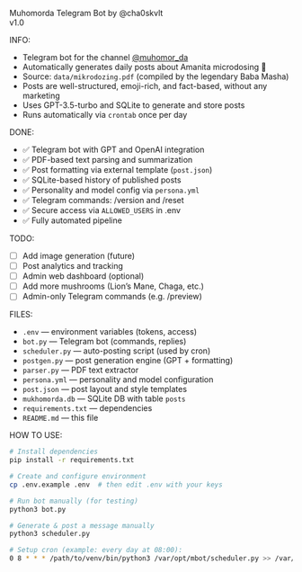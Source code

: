 Muhomorda Telegram Bot by @cha0skvlt  
v1.0

INFO:
- Telegram bot for the channel [@muhomor_da](https://t.me/muhomor_da)
- Automatically generates daily posts about Amanita microdosing 🍄
- Source: `data/mikrodozing.pdf` (compiled by the legendary Baba Masha)
- Posts are well-structured, emoji-rich, and fact-based, without any marketing
- Uses GPT-3.5-turbo and SQLite to generate and store posts
- Runs automatically via `crontab` once per day

DONE:
- ✅ Telegram bot with GPT and OpenAI integration
- ✅ PDF-based text parsing and summarization
- ✅ Post formatting via external template (`post.json`)
- ✅ SQLite-based history of published posts
- ✅ Personality and model config via `persona.yml`
- ✅ Telegram commands: /version and /reset
- ✅ Secure access via `ALLOWED_USERS` in .env
- ✅ Fully automated pipeline

TODO:
- [ ] Add image generation (future)
- [ ] Post analytics and tracking
- [ ] Admin web dashboard (optional)
- [ ] Add more mushrooms (Lion’s Mane, Chaga, etc.)
- [ ] Admin-only Telegram commands (e.g. /preview)

FILES:
- `.env`              — environment variables (tokens, access)
- `bot.py`            — Telegram bot (commands, replies)
- `scheduler.py`      — auto-posting script (used by cron)
- `postgen.py`        — post generation engine (GPT + formatting)
- `parser.py`         — PDF text extractor
- `persona.yml`       — personality and model configuration
- `post.json`         — post layout and style templates
- `mukhomorda.db`     — SQLite DB with table `posts`
- `requirements.txt`  — dependencies
- `README.md`         — this file

HOW TO USE:
```bash
# Install dependencies
pip install -r requirements.txt

# Create and configure environment
cp .env.example .env  # then edit .env with your keys

# Run bot manually (for testing)
python3 bot.py

# Generate & post a message manually
python3 scheduler.py

# Setup cron (example: every day at 08:00):
0 8 * * * /path/to/venv/bin/python3 /var/opt/mbot/scheduler.py >> /var/log/mbot.log 2>&1
